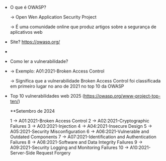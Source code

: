 - O que é OWASP?
  
  -> Open Wen Application Security Project
  
  -> É uma comunidade online que produz artigos sobre a segurança de aplicativos web
  
- Site? https://owasp.org/
- 
- Como ler a vulnerabilidade?
- 
  -> Exemplo: A01:2021-Broken Access Control
  
  -> Significa que a vulnerabilidade Broken Access Control foi classificada em primeiro lugar no ano de 2021 no top 10 da OWASP
  
- Top 10 vulnerabilidades web 2025 (https://owasp.org/www-project-top-ten/)
  
  **Setembro de 2024
  
  1 -> A01:2021-Broken Access Control 
  2 -> A02:2021-Cryptographic Failures 
  3 -> A03:2021-Injection
  4 -> A04:2021-Insecure Design
  5 -> A05:2021-Security Misconfiguration
  6 -> A06:2021-Vulnerable and Outdated Components
  7 -> A07:2021-Identification and Authentication Failures
  8 -> A08:2021-Software and Data Integrity Failures
  9 -> A09:2021-Security Logging and Monitoring Failures
  10 -> A10:2021-Server-Side Request Forgery
